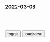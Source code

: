 ### 2022-03-08

```note
```

<table id="tbc" style="white-space:pre-wrap">
</table>
<button onclick="toggleb()">toggle</button>
<button onclick="loadparse()">loadparse</button>
<br>
<!-- 🌸<br>🍅-　-🍑<hr>🍀 -->
<pre>
<textarea rows="30" cols="100" style="display: none" id="tar">

新冠会使大脑萎缩，让人提前衰老10岁？研究人员：大脑可能自愈，但恢复程度未知
https://baijiahao.baidu.com/s?id=1726731110976286285&wfr=spider&for=pc

<font size="1" style="color:#DCDCDC">2022-03-08</font>

中医：人命至重，有贵千金。一方济之，德逾于此。
https://baijiahao.baidu.com/s?id=1706060441953382168&wfr=spider&for=pc

人命至重，有贵千金。一方济之，德逾于此。说的是人的生命是很珍贵的，比千两黄金还要珍贵，开一副药方治好病人的病，最高的品德也莫过于

<font size="1" style="color:#DCDCDC">2022-03-09</font>

素问，第二十五章，宝命全形论_腾讯新闻
https://new.qq.com/omn/20220218/20220218A09S6X00.html

黄帝问曰：天复地载，万物悉备，莫贵于人。人以天地之气生，四时之法成。

<font size="1" style="color:#DCDCDC">2022-03-08</font>

乌“最致命女狙击手”被e军击毙 确认装入裹尸袋_新闻频道_zh网
https://news.china.com/socialgd/10000169/20220331/41819173.html

<font size="1" style="color:#DCDCDC">2022-03-31</font>

乌克兰著名女演员战场阵亡：战争对女性意味着什么？
https://baijiahao.baidu.com/s?id=1726744610675988795&wfr=spider&for=pc

<font size="1" style="color:#DCDCDC">2022-03-08</font>

穿军装的你们真美，祝节日快乐！
https://m.thepaper.cn/baijiahao_17018317

<font size="1" style="color:#DCDCDC">2022-03-08</font>

日本扶持建立伪满洲g，g际sh拒绝承认，苏联为何承认？_腾讯新闻
https://new.qq.com/omn/20210215/20210215A03VKM00.html

<font size="1" style="color:#DCDCDC">2022-03-08</font>

承认伪满洲g的23个gj 苏联背后捅刀
https://baijiahao.baidu.com/s?id=1584005565324928731&wfr=spider&for=pc

<font size="1" style="color:#DCDCDC">2022-03-08</font>

剑雨：这女人是真的狠，在新婚之夜，把丈夫一家人都干掉了,影视,武侠片,好看视频
https://haokan.baidu.com/v?vid=16593356690057053309&sfrom=baidu-feed

你再欺负我的鸟，我就杀了你。

<font size="1" style="color:#DCDCDC">2022-03-08</font>

美国二战时期的递刀子拱火
https://weibo.com/ttarticle/p/show?id=2309404764297388753399&sudaref=www.baidu.com

<font size="1" style="color:#DCDCDC">2022-06-07</font>

二战期间美国援助苏联113亿美元物资，战后苏联为什么赖账不还？
https://view.inews.qq.com/a/20220422A0CLDR00?startextras=undefined&from=amptj

<font size="1" style="color:#DCDCDC">2022-06-07</font>

伪满洲锅外交不表示：大日本帝锅在安全方面的正当诉求理应得到重视和妥善解决。
希特勒新闻秘书表示，租借法案对鹅锅的援助是拱火行为。

伪满尴尬的“外交”
http://www.changchun.gov.cn/zjzc/mlzc/ls/201905/t20190514_1955278.html

<font size="1" style="color:#DCDCDC">2022-06-07</font>

日本帝国如何追求自身“安全” - 知乎
https://zhuanlan.zhihu.com/p/472913526

<font size="1" style="color:#DCDCDC">2022-06-07</font>

新h国际时评：日本甘当美国“马前卒”极为可悲
https://mbd.baidu.com/newspage/data/landingsuper?context=%7B%22nid%22%3A%22news_8894620022788749685%22%7D&n_type=-1&p_from=-1

<font size="1" style="color:#DCDCDC">2022-06-07</font>

持续“拱火”！美总统签署新租借法案，简化对乌支持程序
https://view.inews.qq.com/a/20220511V06NUJ00

<font size="1" style="color:#DCDCDC">2022-06-07</font>

原伪满洲g“外交b”遗址将修复
http://www.chinanews.com.cn/2000-08-04/26/40201.html

<font size="1" style="color:#DCDCDC">2022-03-08</font>

外交b：e罗斯在安全方面的正当诉求理应得到重视和妥善解决
https://baijiahao.baidu.com/s?id=1726735504972150106&wfr=spider&for=pc

<font size="1" style="color:#DCDCDC">2022-03-08</font>

“一g安全不能以损害他g安全为代价”说的是哪一g？汪wb给出明确回答
https://baijiahao.baidu.com/s?id=1726090192706005297&wfr=spider&for=pc

<font size="1" style="color:#DCDCDC">2022-03-08</font>

克里姆林宫：e罗斯将完成乌克兰的“非军事化”
https://baijiahao.baidu.com/s?id=1726643213411633698&wfr=spider&for=pc

<font size="1" style="color:#DCDCDC">2022-03-08</font>

希特勒决定保留法g部分主q，建立傀儡zf，解除法g武装丨历史,历史,世界历史,好看视频
https://haokan.baidu.com/v?vid=12291678460675089095&sfrom=baidu-feed

<font size="1" style="color:#DCDCDC">2022-03-08</font>

韩g网红不顾z府禁令，加入乌克兰“g际战队”
https://mbd.baidu.com/newspage/data/landingsuper?context=%7B%22nid%22%3A%22news_9346347851172777164%22%7D&n_type=-1&p_from=-1

<font size="1" style="color:#DCDCDC">2022-03-08</font>

西班牙内战时期的g际纵队与第五纵队_佛朗哥
https://www.sohu.com/a/311710202_120087663

之所以叫做g际纵队，是因为该部队是由世界各g的志愿者组成，据统计，共有来自53个gj的4万名志愿者先后加入这支队伍，他们用不同的语言唱着g际歌，在同一个目标下对抗佛朗哥率领的叛军。请注意，他们唱的是g际歌，我们耳熟能详的著名人物白求恩曾经加入了这支队伍，就是正在遭受日本侵略的zg，当时也有几十名志愿者加入了g际纵队作战。

海明威取材于西班牙内战的著名作品《战地钟声》留下了这么一段话： “死者勿需站起来，他们已是大地的一部分。大地是永不可被征服的，它比任何暴zz度还要长命，大地将永垂不朽……没有人比在西班牙阵亡的人还要光荣地入土，他们已经完成了人类的不朽。”

佛朗哥的下属莫拉说第五纵队已经进入马德里（佛朗哥进攻马德里的部队一共只有4个纵队），意思就是在g和军内部，已经有了大量的间谍、内奸，他们随时配合佛朗哥军队的进攻。之后，第五纵队就专门成了内奸、间谍的代名词。

当前，我g也有大量的文化精英被美g收买，他们也被称之为我g内部的第五纵队。

<font size="1" style="color:#DCDCDC">2022-03-14</font>

On the American Dead in Spain by Ernest Hemingway
https://alba-valb.org/wp-content/uploads/2020/01/On-the-American-Dead-in-Spain-by-Ernest-Hemingway.pdf

The dead do not need to rise. They are a part of the earth now and the earth can never be
conquered. For the earth endureth forever. It will outlive all systems of tyranny.
Those who have entered it honorably, and no men ever entered earth more honorably than those
who died in Spain, already have achieved immortality. 

“The Earth Endureth Forever”: Hemingway in Spain - The Volunteer
https://albavolunteer.org/2016/06/the-earth-endureth-forever-ernest-hemingway-and-the-spanish-civil-war/

The dead do not need to rise. They are part of the earth now and the earth can never be conquered. For the earth endureth forever. It will outlive all systems of tyranny.

Ernest Hemingway, “On the American Dead in Spain,”

New Masses, February 14, 1939

<font size="1" style="color:#DCDCDC">2022-03-14</font>

“g际纵队”里的zg人：被遗忘的先锋--d史频道-rm网
http://dangshi.people.com.cn/n/2013/1023/c85037-23303536.html

佛朗哥
得到了德g元首希特勒与意大利z理墨索里尼的全力支持。如今了解历史的人们，会将西班牙内战总结为“第二次世界大战的前奏”；
英美等g选择了保持“中立”。
该g成为法西斯实验最新武器的战场。

这场战争最不同寻常的地方在于，在法西斯的炮火面前，许多gj的gm作出了与他们z府不一样的选择。

　　4万多名志愿者，也许是艺术家、诗人，也许是矿工、木匠、海员，或者码头工人，在那一年纷纷奔赴西班牙战场，组成“g际纵队”，支援g和z府。美g作家海明威在那里成为一名战地记者；而英g作家乔治·奥威尔，当时则加入了m兵组织。

　　跑去西班牙的，还有加拿大医生白求恩。与同时代的许多人一样，他已经从这场内战中嗅到了世界大战的阴影：“法西斯从德g和日本开始，现在已经到达西班牙……如果不在西班牙把他们拦下来，世界就会变成一个屠宰场。”

　　“我记得半夜醒来，心想不知体检医生知不知道他有关节脱臼的毛病。也许我该把这秘密告诉医生，他就准去不成了。”一位美g老太太对自己半个世纪前的纠结还记忆犹新，“但是我想如果我真的这样做了，我会无法面对自己，他也一辈子不会原谅我的。”

　　她的丈夫，一位大学体育教师，终究在西班牙战场遇难。提起往事时，老太太咬着牙努力地控制着即将落下的泪水说：“我们每个人终究都会死，如果为了正义而死，也许不是件坏事。”

这部名为《正义之战》的电影，让这两位科学家第一次听说半个世纪前发生在西班牙g土上的战争：竟有这么多人自愿从这么多gj出发，为了一个陌生g度的rm而投入战争，这对他们来说，有些“难以想象”。

老战士们依然活跃在全美的各大抗议游行活动中，中气十足地反对着那些他们认为不公正的z策。每次出现在游行队伍中，除了标语之外，他们也会骄傲地举着“林肯兵团”的大旗，那是他们当年在西班牙的旗号。

《保卫马德里》，
被广为传唱，先在北j大学、清华大学的学生中流传开来，后来连教会大学的学生都哼着“拿起爆烈的手榴弹，对准杀人放火的佛朗哥，起来！起来！全西班牙的rm”满街跑了。

正在当地访问的美g女记者海伦·斯诺还用西班牙文写了“不许法西斯通过！”的标语，

甚至还有日本人参与了g际纵队。

白井在机关枪连队里成了一位“持枪厨子”，他跟z战g立下约定：一旦前线有战事，就去参战。最终，在1937年7月11日，为了给前线战士送饭，白井利索地跳出战壕，再也没能回来。

　　日本人没有忘记这个出生在北海道的孤儿。近30年后，白井在东京无名战士公墓拥有了一块纪念碑，还有两位日本学者为他著书立传。

　　对于当年正在亚洲发动侵略战争的日本人来说，能够发现这样一位gm去参与反法西斯战争，也许象征着一种救赎，

巴黎h文报《救g时报》1939年的一篇通讯显示，从世界各地赶去西班牙的g人可能达到了三位数：“zg同胞在西班牙参战者，总计在g际义勇军者和g和g军中者百余人。”

旅途中，他和船上的越南厨子熟悉了起来。这位厨子一肚子学问，不光会讲法语，还会5种zg方言。他告诉阿根，如果法西斯在西班牙得胜，又一场世界大战将近在眼前。当船驶入西班牙西北角的海港拉科鲁尼亚时，陈阿根已经决定下船参战。

奥尼茨跟他们说了自己后来的猜测：一个会讲多种zg方言、在船上当水手、还奉命去苏联深造的越南人，也许就是胡志明？

我们那条船被意大利潜艇炸毁了。”船上有60多个美g人，200多个其他gj的人，全沉到了海里，

　　“可那些泡在海里的g产d人，你知道他们干什么？他们唱起了《g际歌》！”听着世界各g不同的语言汇成了同一曲旋律，酒保突然觉得自己一下就没有了害怕。他对张纪说：“等回了美g，我就要加入g产d！”

　　“他们不是年轻人觉得新鲜，想冒险，想去西班牙战场玩玩。他们是深深地觉得，人类——不管来自哪个gj，不管什么种族——都应该平等，互相尊重，互相爱护，相互帮助。”

　　“对zg人来讲，这是非常重要的历史。另一方面，它也是世界的历史。我们想让世界知道：zg也有人参加国际志愿军，
在这件事情上，我们也是世界的一员。”说起这项研究，倪慧如变得有些激动，“这是全世界的人，为了同一个梦想，为了m主，为了反法西斯，大家都齐心协力地来做一件事。而zg人是参与其中的！”

1938年一位zg海员从上海经马赛辗转带去的一面锦旗。锦旗足有一人高，用黄色的z英文双语写着“z西rn联合起来！打倒人类公敌——法西斯蒂！”，落款是“朱德、周el、彭德怀同赠”。

这面锦旗是mzd和王明委托海员送来的礼物。

女英雄伊巴露丽
你们如果没有故g可归，这里就是你们的家园；你们如果渴望友情，我们就是你们的朋友。你们将满载全体西班牙rm的热爱与感激。”

　　海明威以自己的语句送别了这些人：

　　“死者勿需站起来，他们已是大地的一部分。大地是永不可被征服的，它比任何暴zz度还要长命，大地将永垂不朽。

　　“没有人比在西班牙阵亡的人还要光荣地入土。这些光荣入土的人士，已经完成人类的不朽。”

毕道文给印尼g内的老朋友寄了一张明信片，上面只写了一个词：自由。这个词把对方吓了一大跳。那时候的印尼，收一张这样的明信片要冒很大的风险。

毕道文写道：“我寄给你一张我的照片，你在西班牙、二战及zg的老战友。希望你能完整无缺地收到……不要忘记前进！”

　　白乐夫医生在1999年93岁生日的当天离开人世。他的讣文上写着：献金请交给Cuba Si，为古巴儿童买牛奶。

那么多年来，在美g的各种抗议活动中——纽约反对核武竞赛的队伍里，抗议美gz府拉丁美洲z策的游行中，乃至以后反对伊拉克战争的人群中——他们总会看到这群白头老翁，精神奕奕地走在队伍前排。

　　“他们一辈子都是这样的个性，碰上不公平的事情，一定会站出来抗议。游行队伍里，他们看上去那么年轻。”

西班牙战场下来的这群老战士，“不是讲讲而已，是要身体力行自己去做，他们用一辈子实践了自己的理想”。

“当年西班牙战争，我们虽然失败了，但是g际上几十个gj的人，黑种人、白种人，不分种族去支援西班牙内战，那种气氛在世界上是空前的。”

50多年过去后，这些老人依然牢牢记得那个z文读音，这对欧洲人而言很不容易，“他们的很多记忆都清楚得不可思议”。

　　后来他逐渐明白了，“那是他们一生中，也许是最重要的经历”。

西班牙议会在那年年底通过决议，颁给这些“为维护自由和m主作出功绩”的g际志愿者公m证。

　　“兄弟们，你们的名字照亮了马德里。”西班牙老诗人在老兵的聚会上大声吟诵诗作，几乎同时，观z席上爆发出了排山倒海般的呼声：“不许法西斯通过！”

一本关于zg志愿军的书，2001年在台湾出版，名为《橄榄桂冠的召唤》。
　　2013年夏天，这本书有了简体z文版，取名为《当世界年轻的时候》。

美g作家约翰·赛尔斯在庆祝林肯兵团50周年纪念会上的致辞：

　　“犬儒主义者认为人只为自己的利益而活，认为每一桩似乎是无私的行为，骨子里都潜藏着贪婪、仇恨与恐惧；犬儒主义者说，为了要使人守规矩、要使sh运作，你必须要懂得怎么利用和指使人们潜藏的黑心。犬儒主义者说，这就是生活，人就是这样的。这番话乍听起来似乎有理，但不久你会说：‘但是林肯兵团那些志愿军是怎么回事？’……

　　“你会一而再，再而三地听到，他们远赴西班牙是为了一个信念，相信人的可能性，相信人能够在一起生活，他们根据这个信念而生活，许多人为此而牺牲性命。

　　“‘但是，他们战败了！’犬儒主义者说。犬儒主义者并不知道更重要的是这批人战斗过，在他们不需要作战时，他们去作战；当战争并不能为他们家乡带来荣耀时，他们去作战；他们证实犬儒主义是一个谎言，它误使人们陷入黑暗。谁也无法忘记他们。”

在祖父从法国集中营带回的诗集里，他发现了一段中文留言。
在与这位巴拉圭战友告别时，他用z文写下祈愿：“特书此以作我们将来分手到地球之各方，共同为我们公共事业而奋斗之纪念。”

<font size="1" style="color:#DCDCDC">2022-03-14</font>

网友对林生斌lsb的讨伐，让我明白了什么是：文武之道，未坠于地
https://baijiahao.baidu.com/s?id=1705772637648894114&wfr=spider&for=pc

<font size="1" style="color:#DCDCDC">2022-03-08</font>

g际纵队最后一名战士逝世凋零：他们已完成人类的不朽 - 哔哩哔哩
https://www.bilibili.com/read/cv11494437

<font size="1" style="color:#DCDCDC">2022-03-08</font>

他们曾与海明威、聂鲁达、毕加索并肩作战 - 长江商报g方网站
http://www.changjiangtimes.com/2013/05/442070.html

<font size="1" style="color:#DCDCDC">2022-03-08</font>

八十年前的西班牙内战，白求恩、奥威尔、毕加索曾并肩作战_私家历史_澎湃新闻-The Paper
https://www.thepaper.cn/newsDetail_forward_1499791

<font size="1" style="color:#DCDCDC">2022-03-08</font>

z欧不是对手而是伙伴
https://mbd.baidu.com/newspage/data/landingsuper?context=%7B%22nid%22%3A%22news_10055170106722433024%22%7D&n_type=-1&p_from=-1

<font size="1" style="color:#DCDCDC">2022-03-08</font>

zg军力发展坚持走自己的路，让美西方叫去吧_凤凰网视频_凤凰网
https://fo.ifeng.com/c/8EBk20tCO8y

<font size="1" style="color:#DCDCDC">2022-03-08</font>

美西方是如何“谣翻”e罗斯的？
https://export.shobserver.com/baijiahao/html/458196.html

https://images.shobserver.com/news/690_390/2022/3/5/b06620b63e2a4f33b0b44bbf3a957559.jpeg

<font size="1" style="color:#DCDCDC">2022-03-08</font>

视觉错误模型，手工制作创意,科学,科普,好看视频
https://haokan.baidu.com/v?vid=17155445001074755011&sfrom=baidu-feed

https://f7.baidu.com/it/u=2825247673,3920446262&fm=222.jpg

<font size="1" style="color:#DCDCDC">2022-03-08</font>

zg为e罗斯经济输血，ze外交再次深入交好_手机凤凰网
http://inews.ifeng.com/mip/47851363/news.shtml

<font size="1" style="color:#DCDCDC">2022-03-08</font>

金融战开打，e“房奴”不用还贷？
https://mbd.baidu.com/newspage/data/landingsuper?context=%7B%22nid%22%3A%22news_9818263610447229870%22%7D&n_type=-1&p_from=-1

<font size="1" style="color:#DCDCDC">2022-03-08</font>

zg银行再次向e罗斯输血 美媒:e对h依赖加深_新闻频道_zh网
https://news.china.com/international/1000/20160308/21756606.html

<font size="1" style="color:#DCDCDC">2022-03-08</font>

报告：预计未来5-10年zg会有8-10万亿养老金缺口
https://baijiahao.baidu.com/s?id=1683869112874795062

<font size="1" style="color:#DCDCDC">2022-03-08</font>

明朝已灭，仍甘愿做其几十年的附属g，c鲜也曾反清复明！
https://baijiahao.baidu.com/s?id=1664567504214293251&wfr=spider&for=pc

c鲜军m在一起总结父母之邦灭亡的经验教训，最后得出的结论是，当年救我们太使劲儿了，把自个儿劲儿耗尽了，

<font size="1" style="color:#DCDCDC">2022-03-08</font>

明朝亡后仍有附属g效忠，不改明朝g号，抵抗清朝压迫二百年
https://baijiahao.baidu.com/s?id=1627690034418300992&wfr=spider&for=pc

c鲜的g王和大臣认为，明朝是舍己救人帮助了c鲜。

<font size="1" style="color:#DCDCDC">2022-03-08</font>

养蜂人“辣手催蜂”，将马蜂“大肠”扯出，却是为它好？,科学,科普,好看视频
https://haokan.baidu.com/v?vid=3541436200144995946&sfrom=baidu-feed

虽说对宿主寿命暂时没啥影响，但会导致它们的生殖器官不在发育，简直就是断子绝孙的操作。

这种寄生虫，会将宿主体内的养分慢慢吸干，直到最后只剩下一个空壳。这时的它，会毫不留情地将其抛弃，
然后积蓄寻找下一个马蜂寄主。

<font size="1" style="color:#DCDCDC">2022-03-08</font>

e罗斯军工的发展，全靠该g扶持，每年向e输血百亿美元
https://baijiahao.baidu.com/s?id=1617559811148165363&wfr=spider&for=pc

<font size="1" style="color:#DCDCDC">2022-03-08</font>

北欧gj忙转弯：丹麦大幅提军费，芬兰瑞典入北约呼声高涨
https://export.shobserver.com/baijiahao/html/459041.html

<font size="1" style="color:#DCDCDC">2022-03-08</font>

放弃中立？教皇方济各：e罗斯对乌克兰的军事行动是一场“战争”
https://mbd.baidu.com/newspage/data/landingsuper?context=%7B%22nid%22%3A%22news_10149170358010057678%22%7D&n_type=-1&p_from=-1

<font size="1" style="color:#DCDCDC">2022-03-08</font>

</textarea>
</pre>
<!-- 🍀<br>🍑-　-🍅<hr>🌸 -->

```tip
```

<script src="https://cdn.jsdelivr.net/npm/jquery@3.5.1/dist/jquery.min.js"></script>

<link rel="stylesheet" href="https://cdn.jsdelivr.net/gh/fancyapps/fancybox@3.5.7/dist/jquery.fancybox.min.css" />
<script src="https://cdn.jsdelivr.net/gh/fancyapps/fancybox@3.5.7/dist/jquery.fancybox.min.js"></script>

<script type="text/javascript">

var __urlRegex = /(\b(https?|ftp|file):\/\/[-A-Z0-9+&@#\/%?=~_|!:,.;]*[-A-Z0-9+&@#\/%=~_|])/ig;
var __imgRegex = /\.(?:jpe?g|gif|png|webp)$/i;

loadparse();

function parseURL($string){

    var exp = __urlRegex;
    return $string.replace(exp,function(match){
            __imgRegex.lastIndex=0;
            if(__imgRegex.test(match)){
                return '<a data-fancybox="gallery" href="' + match.replace("/p=700", "")
                 + '"><img src="' + match.replace("/p=700", "/p=160x200")+'" width="64"></a>';
            }
            else{
                return '<a href="' + match + '" target="_blank">' + match + '</a>';
            }
        }
    );
}

function loadparse() {
  tbc.innerHTML = parseURL(tar.value);
}

function toggleb() {
  var x = document.getElementById("tar");
  if (x.style.display === "none") {
    x.style.display = "";
  } else {
    x.style.display = "none";
  }
}

</script>
